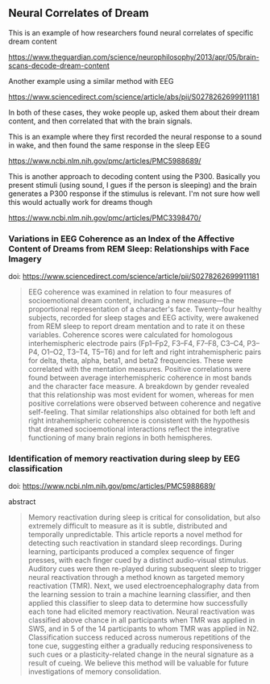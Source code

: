 ## Neural Correlates of Dream

This is an example of how researchers found neural correlates of specific dream content

https://www.theguardian.com/science/neurophilosophy/2013/apr/05/brain-scans-decode-dream-content

Another example using a similar method with EEG

https://www.sciencedirect.com/science/article/abs/pii/S0278262699911181

In both of these cases, they woke people up, asked them about their dream content, and then correlated that with the brain signals.

This is an example where they first recorded the neural response to a sound in wake, and then found the same response in the sleep EEG

https://www.ncbi.nlm.nih.gov/pmc/articles/PMC5988689/

This is another approach to decoding content using the P300. Basically you present stimuli (using sound, I gues if the person is sleeping) and the brain generates a P300 response if the stimulus is relevant. I'm not sure how well this would actually work for dreams though

https://www.ncbi.nlm.nih.gov/pmc/articles/PMC3398470/



### Variations in EEG Coherence as an Index of the Affective Content of Dreams from REM Sleep: Relationships with Face Imagery

doi: https://www.sciencedirect.com/science/article/pii/S0278262699911181

> EEG coherence was examined in relation to four measures of socioemotional dream content, including a new measure—the proportional representation of a character's face. Twenty-four healthy subjects, recorded for sleep stages and EEG activity, were awakened from REM sleep to report dream mentation and to rate it on these variables. Coherence scores were calculated for homologous interhemispheric electrode pairs (Fp1–Fp2, F3–F4, F7–F8, C3–C4, P3–P4, O1–O2, T3–T4, T5–T6) and for left and right intrahemispheric pairs for delta, theta, alpha, beta1, and beta2 frequencies. These were correlated with the mentation measures. Positive correlations were found between average interhemispheric coherence in most bands and the character face measure. A breakdown by gender revealed that this relationship was most evident for women, whereas for men positive correlations were observed between coherence and negative self-feeling. That similar relationships also obtained for both left and right intrahemispheric coherence is consistent with the hypothesis that dreamed socioemotional interactions reflect the integrative functioning of many brain regions in both hemispheres.



### Identification of memory reactivation during sleep by EEG classification

doi: https://www.ncbi.nlm.nih.gov/pmc/articles/PMC5988689/

abstract

> Memory reactivation during sleep is critical for consolidation, but also extremely difficult to measure as it is subtle, distributed and temporally unpredictable. This article reports a novel method for detecting such reactivation in standard sleep recordings. During learning, participants produced a complex sequence of finger presses, with each finger cued by a distinct audio-visual stimulus. Auditory cues were then re-played during subsequent sleep to trigger neural reactivation through a method known as targeted memory reactivation (TMR). Next, we used electroencephalography data from the learning session to train a machine learning classifier, and then applied this classifier to sleep data to determine how successfully each tone had elicited memory reactivation. Neural reactivation was classified above chance in all participants when TMR was applied in SWS, and in 5 of the 14 participants to whom TMR was applied in N2. Classification success reduced across numerous repetitions of the tone cue, suggesting either a gradually reducing responsiveness to such cues or a plasticity-related change in the neural signature as a result of cueing. We believe this method will be valuable for future investigations of memory consolidation.

